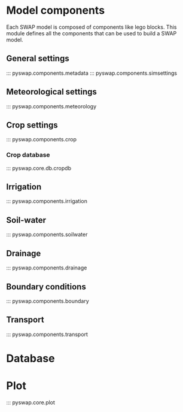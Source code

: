 # Model components

Each SWAP model is composed of components like lego blocks. This module defines
all the components that can be used to build a SWAP model.

## General settings

::: pyswap.components.metadata
::: pyswap.components.simsettings

## Meteorological settings

::: pyswap.components.meteorology

## Crop settings

::: pyswap.components.crop

### Crop database

::: pyswap.core.db.cropdb

## Irrigation

::: pyswap.components.irrigation

## Soil-water

::: pyswap.components.soilwater

## Drainage

::: pyswap.components.drainage

## Boundary conditions

::: pyswap.components.boundary

## Transport

::: pyswap.components.transport

# Database

# Plot

::: pyswap.core.plot
